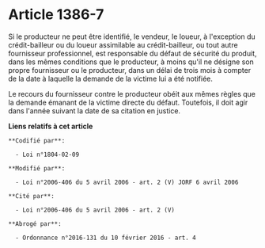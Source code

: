 # Article 1386-7

Si le producteur ne peut être identifié, le vendeur, le loueur, à l'exception du crédit-bailleur ou du loueur assimilable au
crédit-bailleur, ou tout autre fournisseur professionnel, est responsable du défaut de sécurité du produit, dans les mêmes
conditions que le producteur, à moins qu'il ne désigne son propre fournisseur ou le producteur, dans un délai de trois mois à
compter de la date à laquelle la demande de la victime lui a été notifiée.

Le recours du fournisseur contre le producteur obéit aux mêmes règles que la demande émanant de la victime directe du défaut.
Toutefois, il doit agir dans l'année suivant la date de sa citation en justice.

**Liens relatifs à cet article**

	**Codifié par**:

	  - Loi n°1804-02-09

	**Modifié par**:

	  - Loi n°2006-406 du 5 avril 2006 - art. 2 (V) JORF 6 avril 2006

	**Cité par**:

	  - Loi n°2006-406 du 5 avril 2006 - art. 2 (V)

	**Abrogé par**:

	  - Ordonnance n°2016-131 du 10 février 2016 - art. 4
